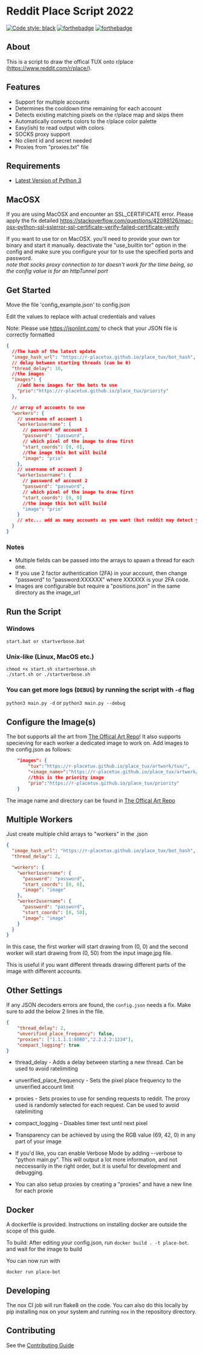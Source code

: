 # Reddit Place Script 2022

[![Code style: black](https://img.shields.io/badge/code%20style-black-000000.svg)](https://github.com/psf/black)
[![forthebadge](https://forthebadge.com/images/badges/made-with-python.svg)](https://forthebadge.com)
[![forthebadge](https://forthebadge.com/images/badges/60-percent-of-the-time-works-every-time.svg)](https://forthebadge.com)

## About

This is a script to draw the offical TUX onto r/place (<https://www.reddit.com/r/place/>).

## Features

- Support for multiple accounts
- Determines the cooldown time remaining for each account
- Detects existing matching pixels on the r/place map and skips them
- Automatically converts colors to the r/place color palette
- Easy(ish) to read output with colors
- SOCKS proxy support
- No client id and secret needed
- Proxies from "proxies.txt" file

## Requirements

- [Latest Version of Python 3](https://www.python.org/downloads/)

## MacOSX
If you are using MacOSX and encounter an SSL_CERTIFICATE error. Please apply the fix detailed https://stackoverflow.com/questions/42098126/mac-osx-python-ssl-sslerror-ssl-certificate-verify-failed-certificate-verify  

If you want to use tor on MacOSX. you'll need to provide your own tor binary and start it manually. deactivate the "use_builtin tor"
option in the config and make sure you configure your tor to use the specified ports and password. 
<br>*note that socks proxy connection to tor doesn't work for the time being, so the config value is for an httpTunnel port*

## Get Started

Move the file 'config_example.json' to config.json

Edit the values to replace with actual credentials and values

Note: Please use https://jsonlint.com/ to check that your JSON file is correctly formatted

```json
{
  //The hash of the latest update
  "image_hash_url": "https://r-placetux.github.io/place_tux/bot_hash",
  // delay between starting threads (can be 0)
  "thread_delay": 10,
  //the images
  "images": {
    //add here images for the bots to use
    "prio":"https://r-placetux.github.io/place_tux/priority"
  },

  // array of accounts to use
  "workers": {
    // username of account 1
    "worker1username": {
      // password of account 1
      "password": "password",
      // which pixel of the image to draw first
      "start_coords": [0, 0],
      //the image this bot will build
      "image": "prio"
    },
    // username of account 2
    "worker1username": {
      // password of account 2
      "password": "password",
      // which pixel of the image to draw first
      "start_coords": [0, 0]
      //the image this bot will build
      "image": "prio"
    }
    // etc... add as many accounts as you want (but reddit may detect you the more you add)
  }
}
```

### Notes

-  Multiple fields can be passed into the arrays to spawn a thread for each one.
- If you use 2 factor authentication (2FA) in your account, then change "password" to "password:XXXXXX" where XXXXXX is your 2FA code.
- Images are configurable but require a "positions.json" in the same directory as the image_url

## Run the Script

### Windows

```shell
start.bat or startverbose.bat
```

### Unix-like (Linux, MacOS etc.)

```shell
chmod +x start.sh startverbose.sh
./start.sh or ./startverbose.sh
```

### You can get more logs (`DEBUG`) by running the script with `-d` flag

`python3 main.py -d` or `python3 main.py --debug`


## Configure the Image(s)

The bot supports all the art from [The Offical Art Repo](https://github.com/r-PlaceTux/place_tux/tree/main/artwork)! It also supports specieving for each worker a dedicated image to work on. Add images to the config.json as follows:
```json
    "images": {
        "tux":"https://r-placetux.github.io/place_tux/artwork/tux/",
        "<image_name>":"https://r-placetux.github.io/place_tux/artwork/<dir>/",
        //this is the priority image 
        "prio":"https://r-placetux.github.io/place_tux/priority"
    }
```
The image name and directory can be found in  [The Offical Art Repo](https://github.com/r-PlaceTux/place_tux/tree/main/artwork) 

## Multiple Workers

Just create multiple child arrays to "workers" in the .json

```json
{
  "image_hash_url": "https://r-placetux.github.io/place_tux/bot_hash",
  "thread_delay": 2,

  "workers": {
    "worker1username": {
      "password": "password",
      "start_coords": [0, 0],
      "image": "image"
    },
    "worker2username": {
      "password": "password",
      "start_coords": [0, 50],
      "image": "image"
    }
  }
}
```

In this case, the first worker will start drawing from (0, 0) and the second worker will start drawing from (0, 50) from the input image.jpg file.

This is useful if you want different threads drawing different parts of the image with different accounts.

## Other Settings

If any JSON decoders errors are found, the `config.json` needs a fix. Make sure to add the below 2 lines in the file.

```json
{
    "thread_delay": 2,
    "unverified_place_frequency": false,
    "proxies": ["1.1.1.1:8080","2.2.2.2:1234"],
    "compact_logging": true
}
```

- thread_delay - Adds a delay between starting a new thread. Can be used to avoid ratelimiting
- unverified_place_frequency - Sets the pixel place frequency to the unverified account limit
- proxies - Sets proxies to use for sending requests to reddit. The proxy used is randomly selected for each request. Can be used to avoid ratelimiting
- compact_logging - Disables timer text until next pixel

- Transparency can be achieved by using the RGB value (69, 42, 0) in any part of your image
- If you'd like, you can enable Verbose Mode by adding --verbose to "python main.py". This will output a lot more information, and not neccessarily in the right order, but it is useful for development and debugging.
- You can also setup proxies by creating a "proxies" and have a new line for each proxie

## Docker

A dockerfile is provided. Instructions on installing docker are outside the scope of this guide.

To build: After editing your config.json, run `docker build . -t place-bot`. and wait for the image to build

You can now run with 

`docker run place-bot`


## Developing
The nox CI job will run flake8 on the code. You can also do this locally by pip installing nox on your system and running 
`nox` in the repository directory.

## Contributing

See the [Contributing Guide](docs/CONTRIBUTING.md)
